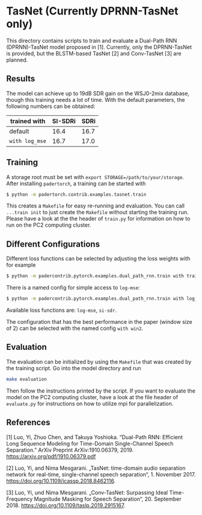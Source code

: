 TasNet (Currently DPRNN-TasNet only)
=============

This directory contains scripts to train and evaluate a Dual-Path RNN (DPRNN)-TasNet model proposed in [1].
Currently, only the DPRNN-TasNet is provided, but the BLSTM-based TasNet [2] and Conv-TasNet [3] are planned.

Results
-------

The model can achieve up to 19dB SDR gain on the WSJ0-2mix database, though this training needs a lot of time.
With the default parameters, the following numbers can be obtained:

| trained with  | SI-SDRi  | SDRi  |
|---|---|---|
| default  | 16.4  | 16.7  |
| `with log_mse`  | 16.7  | 17.0  |

Training
--------

A storage root must be set with `export STORAGE=/path/to/your/storage`.
After installing `padertorch`, a training can be started with

```bash
$ python -m padertorch.contrib.examples.tasnet.train
```

This creates a `Makefile` for easy re-running and evaluation. You can call `...train init` to just create the `Makefile` without starting the training run.
Please have a look at the the header of `train.py` for information on how to run on the PC2 computing cluster. 

Different Configurations
------------------------

Different loss functions can be selected by adjusting the loss weights with for example

```bash
$ python -m padercontrib.pytorch.examples.dual_path_rnn.train with trainer.loss_weights.log-mse=1 trainer.loss_weights.si-sdr=0
```

There is a named config for simple access to `log-mse`:

```bash
$ python -m padercontrib.pytorch.examples.dual_path_rnn.train with log_mse
```

Available loss functions are: `log-mse`, `si-sdr`.

The configuration that has the best performance in the paper (window size of 2) can be selected with the named config `with win2`.

Evaluation
----------

The evaluation can be initialized by using the `Makefile` that was created by the training script.
Go into the model directory and run

```bash
make evaluation
```

Then follow the instructions printed by the script.
If you want to evaluate the model on the PC2 computing cluster, have a look at the file header of `evaluate.py` for instructions on how to utilize mpi for parallelization.

References
----------

  [1] Luo, Yi, Zhuo Chen, and Takuya Yoshioka. “Dual-Path RNN: Efficient
        Long Sequence Modeling for Time-Domain Single-Channel Speech
        Separation.” ArXiv Preprint ArXiv:1910.06379, 2019.
        https://arxiv.org/pdf/1910.06379.pdf
  
  [2] Luo, Yi, and Nima Mesgarani. „TasNet: time-domain audio separation network for real-time, single-channel speech separation“, 1. November 2017. https://doi.org/10.1109/icassp.2018.8462116.
  
  [3] Luo, Yi, und Nima Mesgarani. „Conv-TasNet: Surpassing Ideal Time-Frequency Magnitude Masking for Speech Separation“, 20. September 2018. https://doi.org/10.1109/taslp.2019.2915167.



